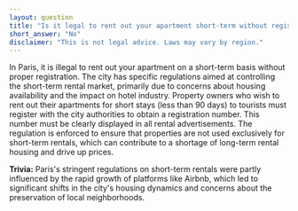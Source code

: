 ```yaml
---
layout: question
title: "Is it legal to rent out your apartment short-term without registration in Paris?"
short_answer: "No"
disclaimer: "This is not legal advice. Laws may vary by region."
---
```


In Paris, it is illegal to rent out your apartment on a short-term basis without proper registration. The city has specific regulations aimed at controlling the short-term rental market, primarily due to concerns about housing availability and the impact on hotel industry. Property owners who wish to rent out their apartments for short stays (less than 90 days) to tourists must register with the city authorities to obtain a registration number. This number must be clearly displayed in all rental advertisements. The regulation is enforced to ensure that properties are not used exclusively for short-term rentals, which can contribute to a shortage of long-term rental housing and drive up prices.

**Trivia:** Paris's stringent regulations on short-term rentals were partly influenced by the rapid growth of platforms like Airbnb, which led to significant shifts in the city's housing dynamics and concerns about the preservation of local neighborhoods.
